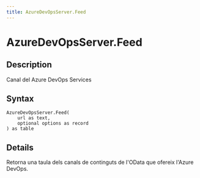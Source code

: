 ```yaml
---
title: AzureDevOpsServer.Feed
---
```


# AzureDevOpsServer.Feed


## Description

Canal del Azure DevOps Services


## Syntax

```powerquery
AzureDevOpsServer.Feed(
    url as text,
    optional options as record
) as table
```


## Details

Retorna una taula dels canals de continguts de l'OData que ofereix l'Azure DevOps.


